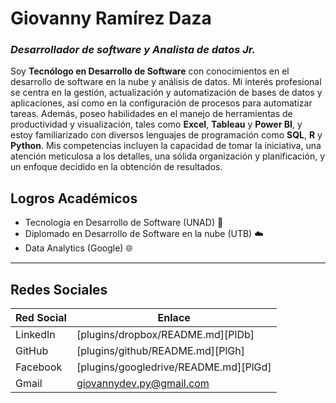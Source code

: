 # Giovanny Ramírez Daza

### _Desarrollador de software y Analista de datos Jr._


Soy **Tecnólogo en Desarrollo de Software** con conocimientos en el desarrollo de software en la nube y análisis de datos. Mi interés profesional se centra en la gestión, actualización y automatización de bases de datos y aplicaciones, así como en la configuración de procesos para automatizar tareas. Además, poseo habilidades en el manejo de herramientas de productividad y visualización, tales como **Excel**, **Tableau** y **Power BI**, y estoy familiarizado con diversos lenguajes de programación como **SQL**, **R** y **Python**.
Mis competencias incluyen la capacidad de tomar la iniciativa, una atención meticulosa a los detalles, una sólida organización y planificación, y un enfoque decidido en la obtención de resultados.


## Logros Académicos

- Tecnología en Desarrollo de Software (UNAD) 🧠
- Diplomado en Desarrollo de Software en la nube (UTB) ☁️
- Data Analytics (Google) 🌐

---

## Redes Sociales




| Red Social | Enlace |
| ---------- | ------------------------------------- |
| LinkedIn   | [plugins/dropbox/README.md][PlDb]     |
| GitHub     | [plugins/github/README.md][PlGh]      |
| Facebook   | [plugins/googledrive/README.md][PlGd] |
| Gmail      | giovannydev.py@gmail.com              |
